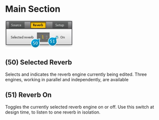 # Main Section

![](../include/spat_11.jpg)

## (50) Selected Reverb
Selects and indicates the reverb engine currently being edited. Three engines,
working in parallel and independently, are available


## (51) Reverb On
Toggles the currently selected reverb engine on or off. Use this switch at design time, to listen to one reverb in isolation.
